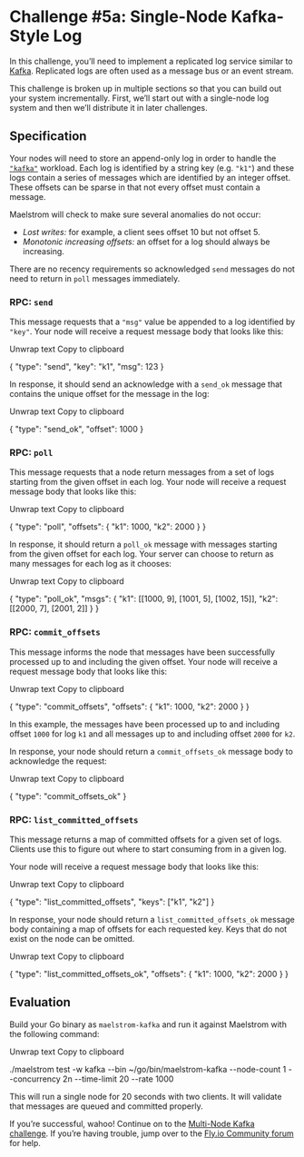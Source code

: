 # Challenge #5a: Single-Node Kafka-Style Log

In this challenge, you’ll need to implement a replicated log service similar to [Kafka](https://kafka.apache.org/). Replicated logs are often used as a message bus or an event stream.

This challenge is broken up in multiple sections so that you can build out your system incrementally. First, we’ll start out with a single-node log system and then we’ll distribute it in later challenges.

## [](https://fly.io/dist-sys/5a//#specification)Specification

Your nodes will need to store an append-only log in order to handle the [`"kafka"`](https://github.com/jepsen-io/maelstrom/blob/main/doc/workloads.md#workload-kafka) workload. Each log is identified by a string key (e.g. `"k1"`) and these logs contain a series of messages which are identified by an integer offset. These offsets can be sparse in that not every offset must contain a message.

Maelstrom will check to make sure several anomalies do not occur:

-   _Lost writes:_ for example, a client sees offset 10 but not offset 5.
-   _Monotonic increasing offsets:_ an offset for a log should always be increasing.

There are no recency requirements so acknowledged `send` messages do not need to return in `poll` messages immediately.

### [](https://fly.io/dist-sys/5a//#rpc-send)RPC: `send`

This message requests that a `"msg"` value be appended to a log identified by `"key"`. Your node will receive a request message body that looks like this:

Unwrap text Copy to clipboard


<span class="p">{</span><span class="w">
  </span><span class="nl">"type"</span><span class="p">:</span><span class="w"> </span><span class="s2">"send"</span><span class="p">,</span><span class="w">
  </span><span class="nl">"key"</span><span class="p">:</span><span class="w"> </span><span class="s2">"k1"</span><span class="p">,</span><span class="w">
  </span><span class="nl">"msg"</span><span class="p">:</span><span class="w"> </span><span class="mi">123</span><span class="w">
</span><span class="p">}</span><span class="w">
</span>


In response, it should send an acknowledge with a `send_ok` message that contains the unique offset for the message in the log:

Unwrap text Copy to clipboard


<span class="p">{</span><span class="w">
  </span><span class="nl">"type"</span><span class="p">:</span><span class="w"> </span><span class="s2">"send_ok"</span><span class="p">,</span><span class="w">
  </span><span class="nl">"offset"</span><span class="p">:</span><span class="w"> </span><span class="mi">1000</span><span class="w">
</span><span class="p">}</span><span class="w">
</span>


### [](https://fly.io/dist-sys/5a//#rpc-poll)RPC: `poll`

This message requests that a node return messages from a set of logs starting from the given offset in each log. Your node will receive a request message body that looks like this:

Unwrap text Copy to clipboard


<span class="p">{</span><span class="w">
  </span><span class="nl">"type"</span><span class="p">:</span><span class="w"> </span><span class="s2">"poll"</span><span class="p">,</span><span class="w">
  </span><span class="nl">"offsets"</span><span class="p">:</span><span class="w"> </span><span class="p">{</span><span class="w">
    </span><span class="nl">"k1"</span><span class="p">:</span><span class="w"> </span><span class="mi">1000</span><span class="p">,</span><span class="w">
    </span><span class="nl">"k2"</span><span class="p">:</span><span class="w"> </span><span class="mi">2000</span><span class="w">
  </span><span class="p">}</span><span class="w">
</span><span class="p">}</span><span class="w">
</span>


In response, it should return a `poll_ok` message with messages starting from the given offset for each log. Your server can choose to return as many messages for each log as it chooses:

Unwrap text Copy to clipboard


<span class="p">{</span><span class="w">
  </span><span class="nl">"type"</span><span class="p">:</span><span class="w"> </span><span class="s2">"poll_ok"</span><span class="p">,</span><span class="w">
  </span><span class="nl">"msgs"</span><span class="p">:</span><span class="w"> </span><span class="p">{</span><span class="w">
    </span><span class="nl">"k1"</span><span class="p">:</span><span class="w"> </span><span class="p">[[</span><span class="mi">1000</span><span class="p">,</span><span class="w"> </span><span class="mi">9</span><span class="p">],</span><span class="w"> </span><span class="p">[</span><span class="mi">1001</span><span class="p">,</span><span class="w"> </span><span class="mi">5</span><span class="p">],</span><span class="w"> </span><span class="p">[</span><span class="mi">1002</span><span class="p">,</span><span class="w"> </span><span class="mi">15</span><span class="p">]],</span><span class="w">
    </span><span class="nl">"k2"</span><span class="p">:</span><span class="w"> </span><span class="p">[[</span><span class="mi">2000</span><span class="p">,</span><span class="w"> </span><span class="mi">7</span><span class="p">],</span><span class="w"> </span><span class="p">[</span><span class="mi">2001</span><span class="p">,</span><span class="w"> </span><span class="mi">2</span><span class="p">]]</span><span class="w">
  </span><span class="p">}</span><span class="w">
</span><span class="p">}</span><span class="w">
</span>


### [](https://fly.io/dist-sys/5a//#rpc-commit_offsets)RPC: `commit_offsets`

This message informs the node that messages have been successfully processed up to and including the given offset. Your node will receive a request message body that looks like this:

Unwrap text Copy to clipboard


<span class="p">{</span><span class="w">
  </span><span class="nl">"type"</span><span class="p">:</span><span class="w"> </span><span class="s2">"commit_offsets"</span><span class="p">,</span><span class="w">
  </span><span class="nl">"offsets"</span><span class="p">:</span><span class="w"> </span><span class="p">{</span><span class="w">
    </span><span class="nl">"k1"</span><span class="p">:</span><span class="w"> </span><span class="mi">1000</span><span class="p">,</span><span class="w">
    </span><span class="nl">"k2"</span><span class="p">:</span><span class="w"> </span><span class="mi">2000</span><span class="w">
  </span><span class="p">}</span><span class="w">
</span><span class="p">}</span><span class="w">
</span>


In this example, the messages have been processed up to and including offset `1000` for log `k1` and all messages up to and including offset `2000` for `k2`.

In response, your node should return a `commit_offsets_ok` message body to acknowledge the request:

Unwrap text Copy to clipboard


<span class="p">{</span><span class="w">
  </span><span class="nl">"type"</span><span class="p">:</span><span class="w"> </span><span class="s2">"commit_offsets_ok"</span><span class="w">
</span><span class="p">}</span><span class="w">
</span>


### [](https://fly.io/dist-sys/5a//#rpc-list_committed_offsets)RPC: `list_committed_offsets`

This message returns a map of committed offsets for a given set of logs. Clients use this to figure out where to start consuming from in a given log.

Your node will receive a request message body that looks like this:

Unwrap text Copy to clipboard


<span class="p">{</span><span class="w">
  </span><span class="nl">"type"</span><span class="p">:</span><span class="w"> </span><span class="s2">"list_committed_offsets"</span><span class="p">,</span><span class="w">
  </span><span class="nl">"keys"</span><span class="p">:</span><span class="w"> </span><span class="p">[</span><span class="s2">"k1"</span><span class="p">,</span><span class="w"> </span><span class="s2">"k2"</span><span class="p">]</span><span class="w">
</span><span class="p">}</span><span class="w">
</span>


In response, your node should return a `list_committed_offsets_ok` message body containing a map of offsets for each requested key. Keys that do not exist on the node can be omitted.

Unwrap text Copy to clipboard


<span class="p">{</span><span class="w">
  </span><span class="nl">"type"</span><span class="p">:</span><span class="w"> </span><span class="s2">"list_committed_offsets_ok"</span><span class="p">,</span><span class="w">
  </span><span class="nl">"offsets"</span><span class="p">:</span><span class="w"> </span><span class="p">{</span><span class="w">
    </span><span class="nl">"k1"</span><span class="p">:</span><span class="w"> </span><span class="mi">1000</span><span class="p">,</span><span class="w">
    </span><span class="nl">"k2"</span><span class="p">:</span><span class="w"> </span><span class="mi">2000</span><span class="w">
  </span><span class="p">}</span><span class="w">
</span><span class="p">}</span><span class="w">
</span>


## [](https://fly.io/dist-sys/5a//#evaluation)Evaluation

Build your Go binary as `maelstrom-kafka` and run it against Maelstrom with the following command:

Unwrap text Copy to clipboard


./maelstrom test -w kafka --bin ~/go/bin/maelstrom-kafka --node-count 1 --concurrency 2n --time-limit 20 --rate 1000


This will run a single node for 20 seconds with two clients. It will validate that messages are queued and committed properly.

If you’re successful, wahoo! Continue on to the [Multi-Node Kafka challenge](https://fly.io/dist-sys/5b). If you’re having trouble, jump over to the [Fly.io Community forum](https://community.fly.io/) for help.
